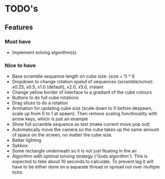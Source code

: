# TODO's

## Features
### Must have
- Implement solving algorithm(s).

### Nice to have
- Base scramble sequence length on cube size: (size + 1) * 6
- Dropdown to change rotation speed of sequences (scramble/solve): x0.25, x0.5, x1.0 (default), x2.0, x5.0, instant
- Change yellow border of interface to a gradiant of the cube colours
- Buttons to do full cube rotations
- Drag slices to do a rotation
- Animation for updating cube size (scale down to 0 before despawn, scale up from 0 to 1 at spawn). Then remove scaling functinoality with arrow keys, which is just an example
- Show full scramble sequence as text (make current move pop out)
- Automatically move the camera so the cube takes up the same amount of space on the screen, no matter the cube size.
- Better lighting
- Sykbox
- Some rectangle underneath so it is not just floating in the air
- Algorithm with optimal solving strategy ('Gods algorithm'). This is expected to take about 10 seconds to calculate. To prevent lag it will have to be either done on a separate thread or spread out over multiple ticks.
